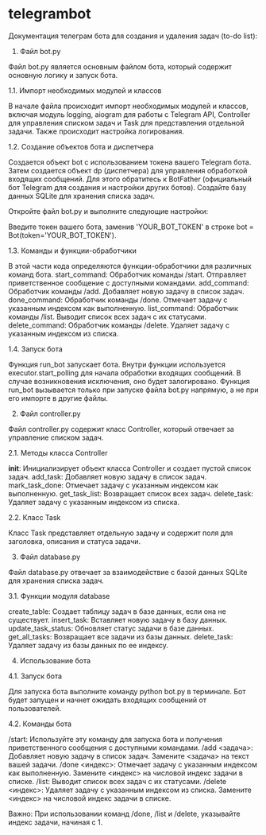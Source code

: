 # telegrambot
Документация телеграм бота для создания и удаления задач (to-do list):

1. Файл bot.py

Файл bot.py является основным файлом бота, который содержит основную логику и запуск бота.

1.1. Импорт необходимых модулей и классов

В начале файла происходит импорт необходимых модулей и классов, включая модуль logging, aiogram для работы с Telegram API, Controller для управления списком задач и Task для представления отдельной задачи. Также происходит настройка логирования.

1.2. Создание объектов бота и диспетчера

Создается объект bot с использованием токена вашего Telegram бота. Затем создается объект dp (диспетчера) для управления обработкой входящих сообщений. 
Для этого обратитесь к BotFather (официальный бот Telegram для создания и настройки других ботов).
Создайте базу данных SQLite для хранения списка задач.

Откройте файл bot.py и выполните следующие настройки:

Введите токен вашего бота, заменив 'YOUR_BOT_TOKEN' в строке bot = Bot(token='YOUR_BOT_TOKEN').

1.3. Команды и функции-обработчики

В этой части кода определяются функции-обработчики для различных команд бота.
start_command: Обработчик команды /start. Отправляет приветственное сообщение с доступными командами.
add_command: Обработчик команды /add. Добавляет новую задачу в список задач.
done_command: Обработчик команды /done. Отмечает задачу с указанным индексом как выполненную.
list_command: Обработчик команды /list. Выводит список всех задач с их статусами.
delete_command: Обработчик команды /delete. Удаляет задачу с указанным индексом из списка.

1.4. Запуск бота

Функция run_bot запускает бота. Внутри функции используется executor.start_polling для начала обработки входящих сообщений. В случае возникновения исключения, оно будет залогировано. Функция run_bot вызывается только при запуске файла bot.py напрямую, а не при его импорте в другие файлы.

2. Файл controller.py

Файл controller.py содержит класс Controller, который отвечает за управление списком задач.

2.1. Методы класса Controller

__init__: Инициализирует объект класса Controller и создает пустой список задач.
add_task: Добавляет новую задачу в список задач.
mark_task_done: Отмечает задачу с указанным индексом как выполненную.
get_task_list: Возвращает список всех задач.
delete_task: Удаляет задачу с указанным индексом из списка.

2.2. Класс Task

Класс Task представляет отдельную задачу и содержит поля для заголовка, описания и статуса задачи.

3. Файл database.py

Файл database.py отвечает за взаимодействие с базой данных SQLite для хранения списка задач.

3.1. Функции модуля database

create_table: Создает таблицу задач в базе данных, если она не существует.
insert_task: Вставляет новую задачу в базу данных.
update_task_status: Обновляет статус задачи в базе данных.
get_all_tasks: Возвращает все задачи из базы данных.
delete_task: Удаляет задачу из базы данных по ее индексу.

4. Использование бота

4.1. Запуск бота

Для запуска бота выполните команду python bot.py в терминале. Бот будет запущен и начнет ожидать входящих сообщений от пользователей.

4.2. Команды бота

/start: Используйте эту команду для запуска бота и получения приветственного сообщения с доступными командами.
/add <задача>: Добавляет новую задачу в список задач. Замените <задача> на текст вашей задачи.
/done <индекс>: Отмечает задачу с указанным индексом как выполненную. Замените <индекс> на числовой индекс задачи в списке.
/list: Выводит список всех задач с их статусами.
/delete <индекс>: Удаляет задачу с указанным индексом из списка. Замените <индекс> на числовой индекс задачи в списке.

Важно: При использовании команд /done, /list и /delete, указывайте индекс задачи, начиная с 1.
